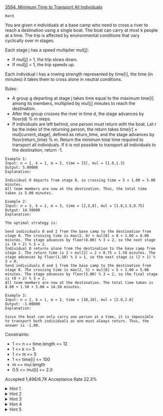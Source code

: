 [3594. Minimum Time to Transport All Individuals](https://leetcode.com/problems/minimum-time-to-transport-all-individuals/)

`Hard`

You are given n individuals at a base camp who need to cross a river to reach a destination using a single boat. The boat can carry at most k people at a time. The trip is affected by environmental conditions that vary cyclically over m stages.

Each stage j has a speed multiplier mul[j]:

- If mul[j] > 1, the trip slows down.
- If mul[j] < 1, the trip speeds up.

Each individual i has a rowing strength represented by time[i], the time (in minutes) it takes them to cross alone in neutral conditions.

Rules:

- A group g departing at stage j takes time equal to the maximum time[i] among its members, multiplied by mul[j] minutes to reach the destination.
- After the group crosses the river in time d, the stage advances by floor(d) % m steps.
- If individuals are left behind, one person must return with the boat. Let r be the index of the returning person, the return takes time[r] × mul[current_stage], defined as return_time, and the stage advances by floor(return_time) % m.
Return the minimum total time required to transport all individuals. If it is not possible to transport all individuals to the destination, return -1.

```
Example 1:
Input: n = 1, k = 1, m = 2, time = [5], mul = [1.0,1.3]
Output: 5.00000
Explanation:

Individual 0 departs from stage 0, so crossing time = 5 × 1.00 = 5.00 minutes.
All team members are now at the destination. Thus, the total time taken is 5.00 minutes.

Example 2:
Input: n = 3, k = 2, m = 3, time = [2,5,8], mul = [1.0,1.5,0.75]
Output: 14.50000
Explanation:

The optimal strategy is:

Send individuals 0 and 2 from the base camp to the destination from stage 0. The crossing time is max(2, 8) × mul[0] = 8 × 1.00 = 8.00 minutes. The stage advances by floor(8.00) % 3 = 2, so the next stage is (0 + 2) % 3 = 2.
Individual 0 returns alone from the destination to the base camp from stage 2. The return time is 2 × mul[2] = 2 × 0.75 = 1.50 minutes. The stage advances by floor(1.50) % 3 = 1, so the next stage is (2 + 1) % 3 = 0.
Send individuals 0 and 1 from the base camp to the destination from stage 0. The crossing time is max(2, 5) × mul[0] = 5 × 1.00 = 5.00 minutes. The stage advances by floor(5.00) % 3 = 2, so the final stage is (0 + 2) % 3 = 2.
All team members are now at the destination. The total time taken is 8.00 + 1.50 + 5.00 = 14.50 minutes.

Example 3:
Input: n = 2, k = 1, m = 2, time = [10,10], mul = [2.0,2.0]
Output: -1.00000
Explanation:

Since the boat can only carry one person at a time, it is impossible to transport both individuals as one must always return. Thus, the answer is -1.00.
```

Constraints:

- 1 <= n == time.length <= 12
- 1 <= k <= 5
- 1 <= m <= 5
- 1 <= time[i] <= 100
- m == mul.length
- 0.5 <= mul[i] <= 2.0

Accepted
1,496/6.7K
Acceptance Rate
22.3%

<details>
<summary>Hint 1</summary>

Use dynamic programming.

</details>
<details>
<summary>Hint 2</summary>

The states are mask of people left and current_stage.

</details>
<details>
<summary>Hint 3</summary>

The states form a cycle.

</details>
<details>
<summary>Hint 4</summary>

Consider the transitions as edges and the entire DP problem as a graph; all edge weights are positive.

</details>
<details>
<summary>Hint 5</summary>

We can use Dijkstra's algorithm.

</details>